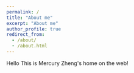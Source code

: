 ```yaml
---
permalink: /
title: "About me"
excerpt: "About me"
author_profile: true
redirect_from: 
  - /about/
  - /about.html
---
```







Hello This is Mercury Zheng's home on the web!





